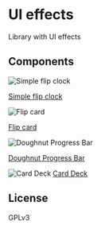 # UI effects

Library with UI effects

## Components

![Simple flip clock](https://i.gyazo.com/8925a6b8f2d4d82ee9b4307a25e48017.gif)

[Simple flip clock](components/simple-flip-clock/README.md)

![Flip card](https://i.gyazo.com/f21a3f54a75be9ce93690ff60493fcfb.gif)

[Flip card](components/flip-card/README.md)

![Doughnut Progress Bar](http://i.imgur.com/7Zmc0nI.gif)

[Doughnut Progress Bar](components/doughnut-progress-bar/README.md)

![Card Deck](http://i.imgur.com/fS2lItj.gif)
[Card Deck](components/card-deck/README.md)

## License

GPLv3
